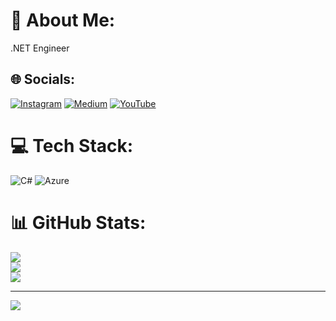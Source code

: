 # 💫 About Me:
.NET Engineer


## 🌐 Socials:
[![Instagram](https://img.shields.io/badge/Instagram-%23E4405F.svg?logo=Instagram&logoColor=white)](https://instagram.com/vasilii.oleinic) [![Medium](https://img.shields.io/badge/Medium-12100E?logo=medium&logoColor=white)](https://medium.com/@oleinicvasea45) [![YouTube](https://img.shields.io/badge/YouTube-%23FF0000.svg?logo=YouTube&logoColor=white)](https://www.youtube.com/channel/UCuY6_xAkpM1MhtIByZybjrA) 

# 💻 Tech Stack:
![C#](https://img.shields.io/badge/c%23-%23239120.svg?style=for-the-badge&logo=c-sharp&logoColor=white) ![Azure](https://img.shields.io/badge/azure-%230072C6.svg?style=for-the-badge&logo=azure-devops&logoColor=white)
# 📊 GitHub Stats:
![](https://github-readme-stats.vercel.app/api?username=ByteRain0&theme=default&hide_border=false&include_all_commits=false&count_private=false)<br/>
![](https://github-readme-streak-stats.herokuapp.com/?user=ByteRain0&theme=default&hide_border=false)<br/>
![](https://github-readme-stats.vercel.app/api/top-langs/?username=ByteRain0&theme=default&hide_border=false&include_all_commits=false&count_private=false&layout=compact)

---
[![](https://visitcount.itsvg.in/api?id=ByteRain0&icon=0&color=0)](https://visitcount.itsvg.in)
